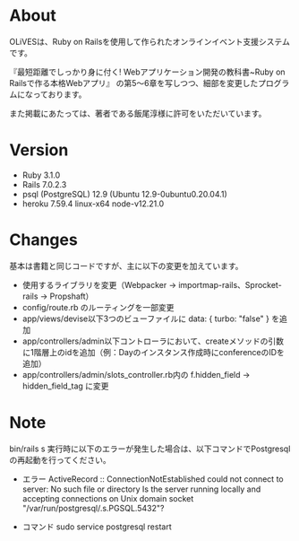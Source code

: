 # About
OLiVESは、Ruby on Railsを使用して作られたオンラインイベント支援システムです。

『最短距離でしっかり身に付く! Webアプリケーション開発の教科書~Ruby on Railsで作る本格Webアプリ』
の第5～6章を写しつつ、細部を変更したプログラムになっております。

また掲載にあたっては、著者である飯尾淳様に許可をいただいています。
 
# Version
* Ruby 3.1.0
* Rails 7.0.2.3
* psql (PostgreSQL) 12.9 (Ubuntu 12.9-0ubuntu0.20.04.1)
* heroku 7.59.4 linux-x64 node-v12.21.0

# Changes
基本は書籍と同じコードですが、主に以下の変更を加えています。
* 使用するライブラリを変更（Webpacker → importmap-rails、Sprocket-rails → Propshaft）
* config/route.rb のルーティングを一部変更
* app/views/devise以下3つのビューファイルに data: { turbo: "false" } を追加
* app/controllers/admin以下コントローラにおいて、createメソッドの引数に1階層上のidを追加（例：Dayのインスタンス作成時にconferenceのIDを追加）
* app/controllers/admin/slots_controller.rb内の f.hidden_field → hidden_field_tag に変更

# Note
bin/rails s 実行時に以下のエラーが発生した場合は、以下コマンドでPostgresqlの再起動を行ってください。

* エラー
ActiveRecord :: ConnectionNotEstablished
could not connect to server: No such file or directory
Is the server running locally and accepting
connections on Unix domain socket "/var/run/postgresql/.s.PGSQL.5432"?

* コマンド
sudo service postgresql restart


